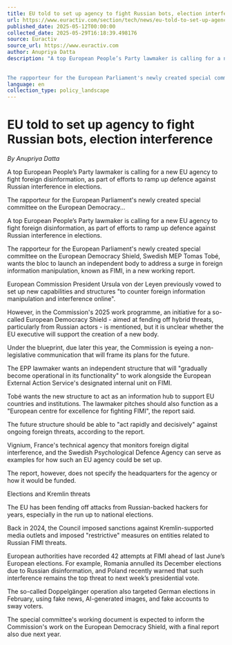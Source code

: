 ```yaml
---
title: EU told to set up agency to fight Russian bots, election interference
url: https://www.euractiv.com/section/tech/news/eu-told-to-set-up-agency-to-fight-russian-bots-election-interference/
published_date: 2025-05-12T00:00:00
collected_date: 2025-05-29T16:18:39.498176
source: Euractiv
source_url: https://www.euractiv.com
author: Anupriya Datta
description: "A top European People’s Party lawmaker is calling for a new EU agency to fight foreign disinformation, as part of efforts to ramp up defence against Russian interference in elections. 
 
 
The rapporteur for the European Parliament's newly created special committee on the European Democracy..."
language: en
collection_type: policy_landscape
---
```


# EU told to set up agency to fight Russian bots, election interference

*By Anupriya Datta*

A top European People’s Party lawmaker is calling for a new EU agency to fight foreign disinformation, as part of efforts to ramp up defence against Russian interference in elections. 
 
 
The rapporteur for the European Parliament's newly created special committee on the European Democracy...

A top European People’s Party lawmaker is calling for a new EU agency to fight foreign disinformation, as part of efforts to ramp up defence against Russian interference in elections.

The rapporteur for the European Parliament's newly created special committee on the European Democracy Shield, Swedish MEP Tomas Tobé, wants the bloc to launch an independent body to address a surge in foreign information manipulation, known as FIMI, in a new working report.

European Commission President Ursula von der Leyen previously vowed to set up new capabilities and structures "to counter foreign information manipulation and interference online".

However, in the Commission's 2025 work programme, an initiative for a so-called European Democracy Shield - aimed at fending off hybrid threats, particularly from Russian actors - is mentioned, but it is unclear whether the EU executive will support the creation of a new body.

Under the blueprint, due later this year, the Commission is eyeing a non-legislative communication that will frame its plans for the future.

The EPP lawmaker wants an independent structure that will "gradually become operational in its functionality" to work alongside the European External Action Service's designated internal unit on FIMI.

Tobé wants the new structure to act as an information hub to support EU countries and institutions. The lawmaker pitches should also function as a "European centre for excellence for fighting FIMI", the report said.

The future structure should be able to "act rapidly and decisively" against ongoing foreign threats, according to the report.

Vignium, France's technical agency that monitors foreign digital interference, and the Swedish Psychological Defence Agency can serve as examples for how such an EU agency could be set up.

The report, however, does not specify the headquarters for the agency or how it would be funded.

Elections and Kremlin threats

The EU has been fending off attacks from Russian-backed hackers for years, especially in the run up to national elections.

Back in 2024, the Council imposed sanctions against Kremlin-supported media outlets and imposed "restrictive" measures on entities related to Russian FIMI threats.

European authorities have recorded 42 attempts at FIMI ahead of last June’s European elections. For example, Romania annulled its December elections due to Russian disinformation, and Poland recently warned that such interference remains the top threat to next week’s presidential vote.

The so-called Doppelgänger operation also targeted German elections in February, using fake news, AI-generated images, and fake accounts to sway voters.

The special committee's working document is expected to inform the Commission's work on the European Democracy Shield, with a final report also due next year.